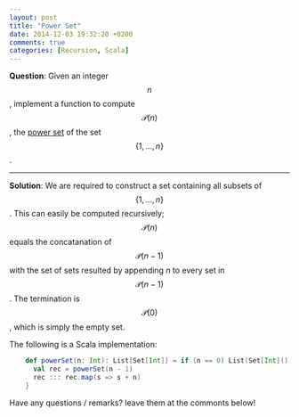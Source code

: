```yaml
---
layout: post
title: "Power Set"
date: 2014-12-03 19:32:20 +0200
comments: true
categories: [Recursion, Scala]
---
```


**Question**: Given an integer $$n$$, implement a function to compute $$ \mathcal P \left({n}\right)$$, the [power set](http://en.wikipedia.org/wiki/Power_set) of the set $$\{1, \ldots, n\}$$.
<!--more-->

---

**Solution**: We are required to construct a set containing all subsets of $$\{1, \ldots, n\}$$. This can easily be computed recursively; $$ \mathcal P \left({n}\right)$$ equals the concatanation of $$ \mathcal P \left({n-1}\right)$$ with 
the set of sets resulted by appending $n$ to every set in $$ \mathcal P \left({n-1}\right)$$. The termination is $$\mathcal P \left({0}\right)$$, which is simply the empty set.

The following is a Scala implementation:

``` Scala
    def powerSet(n: Int): List[Set[Int]] = if (n == 0) List(Set[Int]()) else {
      val rec = powerSet(n - 1)
      rec ::: rec.map(s => s + n)
    }
```

Have any questions / remarks? leave them at the commonts below!
